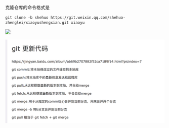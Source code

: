 克隆仓库的命令格式是

```
git clone -b shehuo https://git.weixin.qq.com/shehuo-zhenglei/xiaoyushengxian.git xiaoyu
```

![](http://www.runoob.com/wp-content/uploads/2014/05/trees.png)

![](/assets/1801569644690_.pic_hd.jpg)

